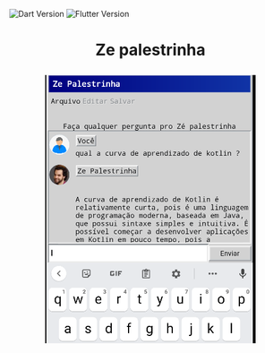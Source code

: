 ![Dart Version](https://img.shields.io/static/v1?label=Dart&message=2.18.6&color=00579d)
![Flutter Version](https://img.shields.io/static/v1?label=Flutter&message=3.3.10&color=42a5f5)
# <p align="center"> Ze palestrinha </p>

<p align="center">
  <img src="https://github.com/gcoutinho1/zepalestrinha_gpt/blob/main/assets/home_ze.png">
</p>
